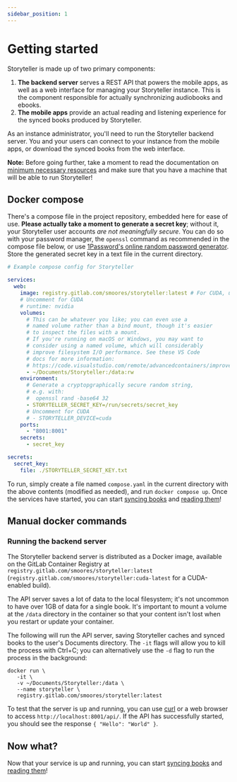 ```yaml
---
sidebar_position: 1
---
```


# Getting started

Storyteller is made up of two primary components:

1. **The backend server** serves a REST API that powers the mobile apps, as well
   as a web interface for managing your Storyteller instance. This is the
   component responsible for actually synchronizing audiobooks and ebooks.
2. **The mobile apps** provide an actual reading and listening experience for
   the synced books produced by Storyteller.

As an instance administrator, you'll need to run the Storyteller backend server.
You and your users can connect to your instance from the mobile apps, or
download the synced books from the web interface.

**Note:** Before going further, take a moment to read the documentation on
[minimum necessary resources](/docs/resources) and make sure that you have a
machine that will be able to run Storyteller!

## Docker compose

There's a compose file in the project repository, embedded here for ease of use.
**Please actually take a moment to generate a secret key**; without it, your
Storyteller user accounts _are not meaningfully secure_. You can do so with your
password manager, the `openssl` command as recommended in the compose file
below, or use
[1Password's online random password generator](https://1password.com/password-generator/). Store the generated secret key in a text file in the current directory.

```yaml
# Example compose config for Storyteller

services:
  web:
    image: registry.gitlab.com/smoores/storyteller:latest # For CUDA, use registry.gitlab.com/smoores/storyteller:cuda-latest
    # Uncomment for CUDA
    # runtime: nvidia
    volumes:
      # This can be whatever you like; you can even use a
      # named volume rather than a bind mount, though it's easier
      # to inspect the files with a mount.
      # If you're running on macOS or Windows, you may want to
      # consider using a named volume, which will considerably
      # improve filesystem I/O performance. See these VS Code
      # docs for more information:
      # https://code.visualstudio.com/remote/advancedcontainers/improve-performance#_use-a-targeted-named-volume 
      - ~/Documents/Storyteller:/data:rw
    environment:
      # Generate a cryptopgraphically secure random string,
      # e.g. with:
      #  openssl rand -base64 32
      - STORYTELLER_SECRET_KEY=/run/secrets/secret_key
      # Uncomment for CUDA
      # - STORYTELLER_DEVICE=cuda
    ports:
      - "8001:8001"
    secrets:
      - secret_key 

secrets:
  secret_key:
    file: ./STORYTELLER_SECRET_KEY.txt
```

To run, simply create a file named `compose.yaml` in the current directory with
the above contents (modified as needed), and run `docker compose up`. Once the
services have started, you can start [syncing books](/docs/syncing-books) and
[reading them](/docs/category/reading-your-books)!

## Manual docker commands

### Running the backend server

The Storyteller backend server is distributed as a Docker image, available on
the GitLab Container Registry at
`registry.gitlab.com/smoores/storyteller:latest`
(`registry.gitlab.com/smoores/storyteller:cuda-latest` for a CUDA-enabled
build).

The API server saves a lot of data to the local filesystem; it's not uncommon to
have over 1GB of data for a single book. It's important to mount a volume at the
`/data` directory in the container so that your content isn't lost when you
restart or update your container.

The following will run the API server, saving Storyteller caches and synced
books to the user's Documents directory. The `-it` flags will allow you to kill
the process with Ctrl+C; you can alternatively use the `-d` flag to run the
process in the background:

```shell
docker run \
   -it \
   -v ~/Documents/Storyteller:/data \
   --name storyteller \
   registry.gitlab.com/smoores/storyteller:latest
```

To test that the server is up and running, you can use
[curl](https://curl.se/docs/tutorial.html) or a web browser to access
`http://localhost:8001/api/`. If the API has successfully started, you should
see the response `{ "Hello": "World" }`.

## Now what?

Now that your service is up and running, you can start
[syncing books](/docs/syncing-books) and
[reading them](/docs/category/reading-your-books)!
